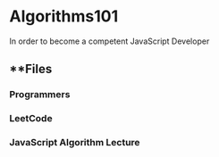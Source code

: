 # Algorithms101
In order to become a competent JavaScript Developer<br/>

## **Files
### **Programmers**

### **LeetCode**

### **JavaScript Algorithm Lecture**

